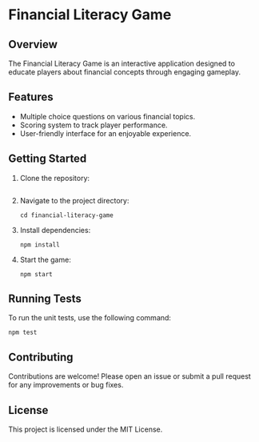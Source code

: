# Financial Literacy Game

## Overview
The Financial Literacy Game is an interactive application designed to educate players about financial concepts through engaging gameplay.

## Features
- Multiple choice questions on various financial topics.
- Scoring system to track player performance.
- User-friendly interface for an enjoyable experience.

## Getting Started
1. Clone the repository:
   ```git clone https://github.com/anishadg/financial-literacy-game.git
   
   ```
2. Navigate to the project directory:
   ```
   cd financial-literacy-game
   ```
3. Install dependencies:
   ```
   npm install
   ```
4. Start the game:
   ```
   npm start
   ```

## Running Tests
To run the unit tests, use the following command:
```
npm test
```

## Contributing
Contributions are welcome! Please open an issue or submit a pull request for any improvements or bug fixes.

## License
This project is licensed under the MIT License.